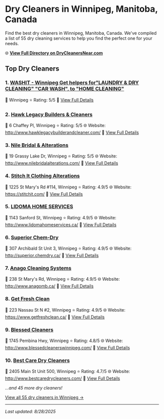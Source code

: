 # Dry Cleaners in Winnipeg, Manitoba, Canada

Find the best dry cleaners in Winnipeg, Manitoba, Canada. We've compiled a list of 55 dry cleaning services to help you find the perfect one for your needs.

🌐 **[View Full Directory on DryCleanersNear.com](https://drycleanersnear.com/city/Canada/Manitoba/Winnipeg)**

## Top Dry Cleaners

### 1. [WASHIT - Winnipeg Get helpers for"LAUNDRY & DRY CLEANING" "CAR WASH", to "HOME CLEANING"](https://drycleanersnear.com/dryCleaner/68abc4ac1a3e57008809f17d/washit-winnipeg-get-helpers-for-laundry-dry-cleaning-car-wash-to-home-cleaning)
📍 Winnipeg
⭐ Rating: 5/5
🔗 [View Full Details](https://drycleanersnear.com/dryCleaner/68abc4ac1a3e57008809f17d/washit-winnipeg-get-helpers-for-laundry-dry-cleaning-car-wash-to-home-cleaning)

### 2. [Hawk Legacy Builders & Cleaners](https://drycleanersnear.com/dryCleaner/68abc4e61a3e57008809f41f/hawk-legacy-builders-cleaners)
📍 6 Chaffey Pl, Winnipeg
⭐ Rating: 5/5
🌐 Website: http://www.hawklegacybuilderandcleaner.com/
🔗 [View Full Details](https://drycleanersnear.com/dryCleaner/68abc4e61a3e57008809f41f/hawk-legacy-builders-cleaners)

### 3. [Nile Bridal & Alterations](https://drycleanersnear.com/dryCleaner/68abc4f81a3e57008809f4b9/nile-bridal-alterations)
📍 19 Grassy Lake Dr, Winnipeg
⭐ Rating: 5/5
🌐 Website: http://www.nilebridalalterations.com/
🔗 [View Full Details](https://drycleanersnear.com/dryCleaner/68abc4f81a3e57008809f4b9/nile-bridal-alterations)

### 4. [Stitch It Clothing Alterations](https://drycleanersnear.com/dryCleaner/68abc46e1a3e57008809eef5/stitch-it-clothing-alterations)
📍 1225 St Mary's Rd #114, Winnipeg
⭐ Rating: 4.9/5
🌐 Website: https://stitchit.com/
🔗 [View Full Details](https://drycleanersnear.com/dryCleaner/68abc46e1a3e57008809eef5/stitch-it-clothing-alterations)

### 5. [LIDOMA HOME SERVICES](https://drycleanersnear.com/dryCleaner/68abc4dd1a3e57008809f3db/lidoma-home-services)
📍 1143 Sanford St, Winnipeg
⭐ Rating: 4.9/5
🌐 Website: http://www.lidomahomeservices.ca/
🔗 [View Full Details](https://drycleanersnear.com/dryCleaner/68abc4dd1a3e57008809f3db/lidoma-home-services)

### 6. [Superior Chem-Dry](https://drycleanersnear.com/dryCleaner/68abc4f11a3e57008809f467/superior-chem-dry)
📍 307 Archibald St Unit 3, Winnipeg
⭐ Rating: 4.9/5
🌐 Website: http://superior.chemdry.ca/
🔗 [View Full Details](https://drycleanersnear.com/dryCleaner/68abc4f11a3e57008809f467/superior-chem-dry)

### 7. [Anago Cleaning Systems](https://drycleanersnear.com/dryCleaner/68abc4fc1a3e57008809f4d9/anago-cleaning-systems)
📍 238 St Mary's Rd, Winnipeg
⭐ Rating: 4.9/5
🌐 Website: http://www.anagomb.ca/
🔗 [View Full Details](https://drycleanersnear.com/dryCleaner/68abc4fc1a3e57008809f4d9/anago-cleaning-systems)

### 8. [Get Fresh Clean](https://drycleanersnear.com/dryCleaner/68abc50d1a3e57008809f547/get-fresh-clean)
📍 223 Nassau St N #2, Winnipeg
⭐ Rating: 4.9/5
🌐 Website: https://www.getfreshclean.ca/
🔗 [View Full Details](https://drycleanersnear.com/dryCleaner/68abc50d1a3e57008809f547/get-fresh-clean)

### 9. [Blessed Cleaners](https://drycleanersnear.com/dryCleaner/68abc4591a3e57008809ee52/blessed-cleaners)
📍 1745 Pembina Hwy, Winnipeg
⭐ Rating: 4.8/5
🌐 Website: http://www.blessedcleanerswinnipeg.com/
🔗 [View Full Details](https://drycleanersnear.com/dryCleaner/68abc4591a3e57008809ee52/blessed-cleaners)

### 10. [Best Care Dry Cleaners](https://drycleanersnear.com/dryCleaner/68abc4661a3e57008809eeb4/best-care-dry-cleaners)
📍 2405 Main St Unit 500, Winnipeg
⭐ Rating: 4.7/5
🌐 Website: http://www.bestcaredrycleaners.com/
🔗 [View Full Details](https://drycleanersnear.com/dryCleaner/68abc4661a3e57008809eeb4/best-care-dry-cleaners)


*...and 45 more dry cleaners!*

[View all 55 dry cleaners in Winnipeg →](https://drycleanersnear.com/city/Canada/Manitoba/Winnipeg)

---

*Last updated: 8/28/2025*
